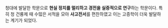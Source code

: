 청대에 발달한 학문으로 **현실 정치를 멀리하고 경전을 실증적으로 연구**하는 학문이다. 특히 청 건륭제 때 수많은 서적을 모아 **사고전서**를 편찬하였고 이는 고증학이 더욱 발달하는 계기가 되었다.